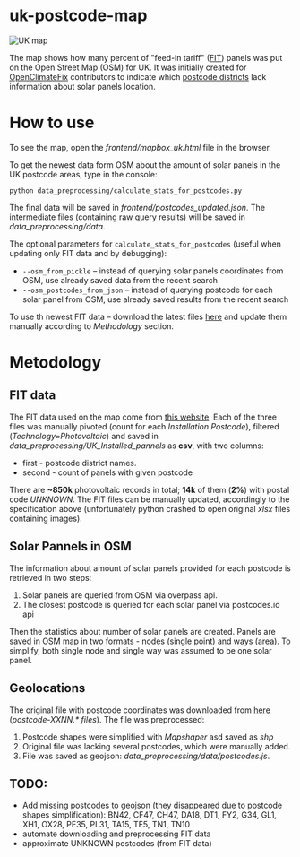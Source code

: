 uk-postcode-map
===============

![UK map](https://sylwia.hs3.linux.pl/my_files/uk_photovoltaics_backend/UK_map.png)

The map shows how many percent of "feed-in tariff" ([FIT](https://www.ofgem.gov.uk/environmental-programmes/fit/contacts-guidance-and-resources/public-reports-and-data-fit/installation-reports)) 
panels was put on the Open Street Map (OSM) for UK. It was initially created for [OpenClimateFix](http://openclimatefix.discourse.group/) 
contributors to indicate which [postcode districts](https://en.wikipedia.org/wiki/Postcodes_in_the_United_Kingdom#Formatting) 
lack information about solar panels location. 

# How to use
To see the map, open the _frontend/mapbox_uk.html_ file in the browser.

To get the newest data form OSM about the amount of solar panels in the UK postcode areas, type in the console:
 
`python data_preprocessing/calculate_stats_for_postcodes.py`

The final data will be saved in _frontend/postcodes_updated.json_. The intermediate files (containing raw query results) will 
be saved in _data_preprocessing/data_.

The optional parameters for `calculate_stats_for_postcodes` (useful when updating only FIT data and by debugging):
* `--osm_from_pickle` – instead of querying solar panels coordinates from OSM, use already saved data from the recent search
* `--osm_postcodes_from_json` – instead of querying postcode for each solar panel from OSM, use already saved results from 
the recent search

To use th newest FIT data – download the latest files [here](https://www.ofgem.gov.uk/environmental-programmes/fit/contacts-guidance-and-resources/public-reports-and-data-fit/installation-reports) 
and update them manually according to _Methodology_ section.
 
# Metodology
## FIT data
The FIT data used on the map come from [this website](https://www.ofgem.gov.uk/publications-and-updates/feed-tariff-installation-report-31-march-2019). 
Each of the three files was manually pivoted (count for each _Installation Postcode_), filtered (_Technology=Photovoltaic_) and saved in _data_preprocessing/UK_Installed_pannels_ as **csv**, with two columns:
* first - postcode district names.
* second - count of panels with given postcode 

There are **~850k** photovoltaic records in total; **14k** of them (**2%**) with postal code _UNKNOWN_. The FIT files can be 
manually updated, accordingly to the specification above (unfortunately python crashed to open original _xlsx_ files 
containing images).

## Solar Pannels in OSM
The information about amount of solar panels provided for each postcode is retrieved in two steps:
1. Solar panels are queried from OSM via overpass api. 
2. The closest postcode is queried for each solar panel via postcodes.io api

Then the statistics about number of solar panels are created. Panels are saved in OSM map in two formats - nodes (single point) 
and ways (area). To simplify, both single node and single way was assumed to be one solar panel.

## Geolocations
The original file with postcode coordinates was downloaded from [here](https://random.dev.openstreetmap.org/postcode_shapes/) (_postcode-XXNN.* files_). 
The file was preprocessed:
1. Postcode shapes were simplified with _Mapshaper_ asd saved as _shp_
2. Original file was lacking several postcodes, which were manually added.
3. File was saved as geojson: _data_preprocessing/data/postcodes.js_.

## TODO:
* Add missing postcodes to geojson (they disappeared due to postcode shapes simplification): 
BN42, CF47, CH47, DA18, DT1, FY2, G34, GL1, XH1, OX28, PE35, PL31, TA15, TF5, TN1, TN10
* automate downloading and preprocessing FIT data
* approximate UNKNOWN postcodes (from FIT data)
